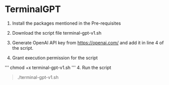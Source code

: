 # TerminalGPT
1. Install the packages mentioned in the Pre-requisites

2. Download the script file terminal-gpt-v1.sh

3. Generate OpenAI API key from https://openai.com/ and add it in line 4 of the script. 

4. Grant execution permission for the script

'''
 chmod +x terminal-gpt-v1.sh
'''
4. Run the script

> ./terminal-gpt-v1.sh
